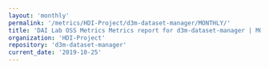 ```yaml
---
layout: 'monthly'
permalink: '/metrics/HDI-Project/d3m-dataset-manager/MONTHLY/'
title: 'DAI Lab OSS Metrics Metrics report for d3m-dataset-manager | MONTHLY-REPORT-2019-10-25'
organization: 'HDI-Project'
repository: 'd3m-dataset-manager'
current_date: '2019-10-25'
---
```

